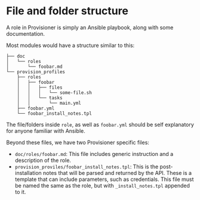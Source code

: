 # File and folder structure

A role in Provisioner is simply an Ansible playbook, along with some documentation.

Most modules would have a structure similar to this:

```
├── doc
│   └── roles
│       └── foobar.md
└── provision_profiles
    ├── roles
    │   ├── foobar
    │   │   ├── files
    │   │   │   └── some-file.sh
    │   │   └── tasks
    │   │       └── main.yml
    ├── foobar.yml
    └── foobar_install_notes.tpl
```

The file/folders inside `role`, as well as `foobar.yml`  should be self explanatory for anyone familiar with Ansible.

Beyond these files, we have two Provisioner specific files:

 * `doc/roles/foobar.md`: This file includes generic instruction and a description of the role.
 * `provision_proviles/foobar_install_notes.tpl`: This is the post-installation notes that will be parsed and returned by the API. These is a template that can include parameters, such as credentials. This file must be named the same as the role, but with `_install_notes.tpl` appended to it.
